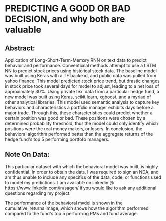 # PREDICTING A GOOD OR BAD DECISION, and why both are valuable


## Abstract:
Application of Long-Short-Term-Memory RNN on text data to predict behavior and performance.
Conventional methods attempt to use a LSTM NN to predict stock prices using historical stock data.
The baseline model was built using Keras with a TF backend, and public data was pulled from yahoo finance.
This model predicted stock price trend, but drastic changes in stock price took several days for model to 
adjust, leading to a net loss of approximately 30%. Using private text data from a particular hedge fund,
a new model was built using Keras, scikit learn, xgboost, and a myriad of other analytical libraries. This
model used semantic analysis to capture key behaviors and characteristics a portfolio manager exhibits days 
before a major trade. Through this, these characteristics could predict whether a certain position was 
good or bad. These positions were chosen by a determined probability threshold, thus the model could only 
identify which positions were the real money makers, or losers. In conclusion, the behavioral algorithm 
performed better than the aggregate returns of the hedge fund's top 5 performing portfolio managers.

## Note On Data:
This particular dataset with which the behavioral model was built, is highly confidential. In order to obtain the data, I was required to sign an NDA, and am thus unable to include any specifics of the data, code, or functions used to model my predictions. I am available on linkedin @ https://www.linkedin.com/in/sageh/ if you would like to ask any additional questions regarding my project.

The performance of the behavioral model is shown in the cumulative_returns image, which shows how the algorithm performed compared to the fund's top 5 performing PMs and fund average.